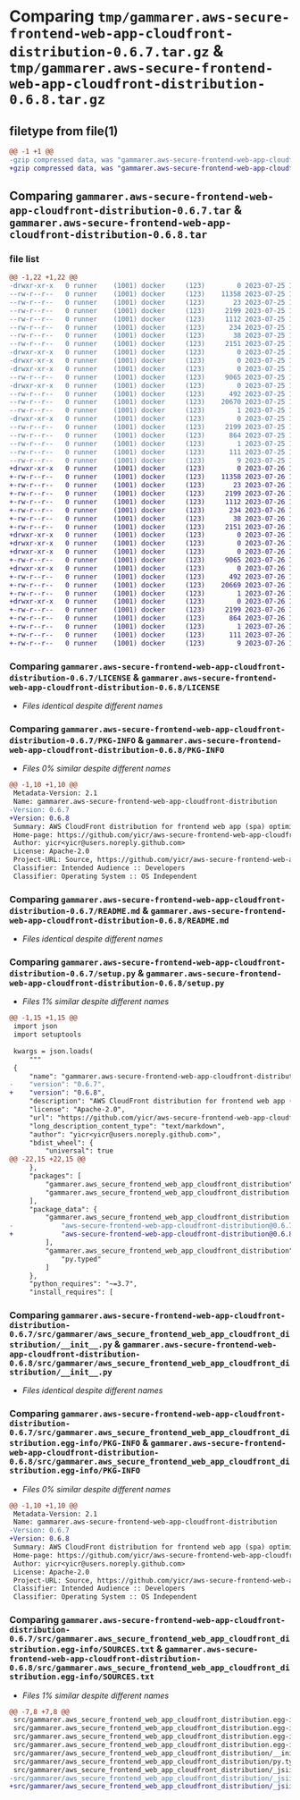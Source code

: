 # Comparing `tmp/gammarer.aws-secure-frontend-web-app-cloudfront-distribution-0.6.7.tar.gz` & `tmp/gammarer.aws-secure-frontend-web-app-cloudfront-distribution-0.6.8.tar.gz`

## filetype from file(1)

```diff
@@ -1 +1 @@
-gzip compressed data, was "gammarer.aws-secure-frontend-web-app-cloudfront-distribution-0.6.7.tar", last modified: Tue Jul 25 18:27:42 2023, max compression
+gzip compressed data, was "gammarer.aws-secure-frontend-web-app-cloudfront-distribution-0.6.8.tar", last modified: Wed Jul 26 18:27:24 2023, max compression
```

## Comparing `gammarer.aws-secure-frontend-web-app-cloudfront-distribution-0.6.7.tar` & `gammarer.aws-secure-frontend-web-app-cloudfront-distribution-0.6.8.tar`

### file list

```diff
@@ -1,22 +1,22 @@
-drwxr-xr-x   0 runner    (1001) docker     (123)        0 2023-07-25 18:27:42.627440 gammarer.aws-secure-frontend-web-app-cloudfront-distribution-0.6.7/
--rw-r--r--   0 runner    (1001) docker     (123)    11358 2023-07-25 18:27:27.000000 gammarer.aws-secure-frontend-web-app-cloudfront-distribution-0.6.7/LICENSE
--rw-r--r--   0 runner    (1001) docker     (123)       23 2023-07-25 18:27:27.000000 gammarer.aws-secure-frontend-web-app-cloudfront-distribution-0.6.7/MANIFEST.in
--rw-r--r--   0 runner    (1001) docker     (123)     2199 2023-07-25 18:27:42.627440 gammarer.aws-secure-frontend-web-app-cloudfront-distribution-0.6.7/PKG-INFO
--rw-r--r--   0 runner    (1001) docker     (123)     1112 2023-07-25 18:27:27.000000 gammarer.aws-secure-frontend-web-app-cloudfront-distribution-0.6.7/README.md
--rw-r--r--   0 runner    (1001) docker     (123)      234 2023-07-25 18:27:27.000000 gammarer.aws-secure-frontend-web-app-cloudfront-distribution-0.6.7/pyproject.toml
--rw-r--r--   0 runner    (1001) docker     (123)       38 2023-07-25 18:27:42.627440 gammarer.aws-secure-frontend-web-app-cloudfront-distribution-0.6.7/setup.cfg
--rw-r--r--   0 runner    (1001) docker     (123)     2151 2023-07-25 18:27:27.000000 gammarer.aws-secure-frontend-web-app-cloudfront-distribution-0.6.7/setup.py
-drwxr-xr-x   0 runner    (1001) docker     (123)        0 2023-07-25 18:27:42.623440 gammarer.aws-secure-frontend-web-app-cloudfront-distribution-0.6.7/src/
-drwxr-xr-x   0 runner    (1001) docker     (123)        0 2023-07-25 18:27:42.623440 gammarer.aws-secure-frontend-web-app-cloudfront-distribution-0.6.7/src/gammarer/
-drwxr-xr-x   0 runner    (1001) docker     (123)        0 2023-07-25 18:27:42.627440 gammarer.aws-secure-frontend-web-app-cloudfront-distribution-0.6.7/src/gammarer/aws_secure_frontend_web_app_cloudfront_distribution/
--rw-r--r--   0 runner    (1001) docker     (123)     9065 2023-07-25 18:27:27.000000 gammarer.aws-secure-frontend-web-app-cloudfront-distribution-0.6.7/src/gammarer/aws_secure_frontend_web_app_cloudfront_distribution/__init__.py
-drwxr-xr-x   0 runner    (1001) docker     (123)        0 2023-07-25 18:27:42.627440 gammarer.aws-secure-frontend-web-app-cloudfront-distribution-0.6.7/src/gammarer/aws_secure_frontend_web_app_cloudfront_distribution/_jsii/
--rw-r--r--   0 runner    (1001) docker     (123)      492 2023-07-25 18:27:27.000000 gammarer.aws-secure-frontend-web-app-cloudfront-distribution-0.6.7/src/gammarer/aws_secure_frontend_web_app_cloudfront_distribution/_jsii/__init__.py
--rw-r--r--   0 runner    (1001) docker     (123)    20670 2023-07-25 18:27:27.000000 gammarer.aws-secure-frontend-web-app-cloudfront-distribution-0.6.7/src/gammarer/aws_secure_frontend_web_app_cloudfront_distribution/_jsii/aws-secure-frontend-web-app-cloudfront-distribution@0.6.7.jsii.tgz
--rw-r--r--   0 runner    (1001) docker     (123)        1 2023-07-25 18:27:27.000000 gammarer.aws-secure-frontend-web-app-cloudfront-distribution-0.6.7/src/gammarer/aws_secure_frontend_web_app_cloudfront_distribution/py.typed
-drwxr-xr-x   0 runner    (1001) docker     (123)        0 2023-07-25 18:27:42.627440 gammarer.aws-secure-frontend-web-app-cloudfront-distribution-0.6.7/src/gammarer.aws_secure_frontend_web_app_cloudfront_distribution.egg-info/
--rw-r--r--   0 runner    (1001) docker     (123)     2199 2023-07-25 18:27:42.000000 gammarer.aws-secure-frontend-web-app-cloudfront-distribution-0.6.7/src/gammarer.aws_secure_frontend_web_app_cloudfront_distribution.egg-info/PKG-INFO
--rw-r--r--   0 runner    (1001) docker     (123)      864 2023-07-25 18:27:42.000000 gammarer.aws-secure-frontend-web-app-cloudfront-distribution-0.6.7/src/gammarer.aws_secure_frontend_web_app_cloudfront_distribution.egg-info/SOURCES.txt
--rw-r--r--   0 runner    (1001) docker     (123)        1 2023-07-25 18:27:42.000000 gammarer.aws-secure-frontend-web-app-cloudfront-distribution-0.6.7/src/gammarer.aws_secure_frontend_web_app_cloudfront_distribution.egg-info/dependency_links.txt
--rw-r--r--   0 runner    (1001) docker     (123)      111 2023-07-25 18:27:42.000000 gammarer.aws-secure-frontend-web-app-cloudfront-distribution-0.6.7/src/gammarer.aws_secure_frontend_web_app_cloudfront_distribution.egg-info/requires.txt
--rw-r--r--   0 runner    (1001) docker     (123)        9 2023-07-25 18:27:42.000000 gammarer.aws-secure-frontend-web-app-cloudfront-distribution-0.6.7/src/gammarer.aws_secure_frontend_web_app_cloudfront_distribution.egg-info/top_level.txt
+drwxr-xr-x   0 runner    (1001) docker     (123)        0 2023-07-26 18:27:24.662441 gammarer.aws-secure-frontend-web-app-cloudfront-distribution-0.6.8/
+-rw-r--r--   0 runner    (1001) docker     (123)    11358 2023-07-26 18:27:13.000000 gammarer.aws-secure-frontend-web-app-cloudfront-distribution-0.6.8/LICENSE
+-rw-r--r--   0 runner    (1001) docker     (123)       23 2023-07-26 18:27:13.000000 gammarer.aws-secure-frontend-web-app-cloudfront-distribution-0.6.8/MANIFEST.in
+-rw-r--r--   0 runner    (1001) docker     (123)     2199 2023-07-26 18:27:24.662441 gammarer.aws-secure-frontend-web-app-cloudfront-distribution-0.6.8/PKG-INFO
+-rw-r--r--   0 runner    (1001) docker     (123)     1112 2023-07-26 18:27:13.000000 gammarer.aws-secure-frontend-web-app-cloudfront-distribution-0.6.8/README.md
+-rw-r--r--   0 runner    (1001) docker     (123)      234 2023-07-26 18:27:13.000000 gammarer.aws-secure-frontend-web-app-cloudfront-distribution-0.6.8/pyproject.toml
+-rw-r--r--   0 runner    (1001) docker     (123)       38 2023-07-26 18:27:24.662441 gammarer.aws-secure-frontend-web-app-cloudfront-distribution-0.6.8/setup.cfg
+-rw-r--r--   0 runner    (1001) docker     (123)     2151 2023-07-26 18:27:13.000000 gammarer.aws-secure-frontend-web-app-cloudfront-distribution-0.6.8/setup.py
+drwxr-xr-x   0 runner    (1001) docker     (123)        0 2023-07-26 18:27:24.658441 gammarer.aws-secure-frontend-web-app-cloudfront-distribution-0.6.8/src/
+drwxr-xr-x   0 runner    (1001) docker     (123)        0 2023-07-26 18:27:24.658441 gammarer.aws-secure-frontend-web-app-cloudfront-distribution-0.6.8/src/gammarer/
+drwxr-xr-x   0 runner    (1001) docker     (123)        0 2023-07-26 18:27:24.662441 gammarer.aws-secure-frontend-web-app-cloudfront-distribution-0.6.8/src/gammarer/aws_secure_frontend_web_app_cloudfront_distribution/
+-rw-r--r--   0 runner    (1001) docker     (123)     9065 2023-07-26 18:27:13.000000 gammarer.aws-secure-frontend-web-app-cloudfront-distribution-0.6.8/src/gammarer/aws_secure_frontend_web_app_cloudfront_distribution/__init__.py
+drwxr-xr-x   0 runner    (1001) docker     (123)        0 2023-07-26 18:27:24.662441 gammarer.aws-secure-frontend-web-app-cloudfront-distribution-0.6.8/src/gammarer/aws_secure_frontend_web_app_cloudfront_distribution/_jsii/
+-rw-r--r--   0 runner    (1001) docker     (123)      492 2023-07-26 18:27:13.000000 gammarer.aws-secure-frontend-web-app-cloudfront-distribution-0.6.8/src/gammarer/aws_secure_frontend_web_app_cloudfront_distribution/_jsii/__init__.py
+-rw-r--r--   0 runner    (1001) docker     (123)    20669 2023-07-26 18:27:13.000000 gammarer.aws-secure-frontend-web-app-cloudfront-distribution-0.6.8/src/gammarer/aws_secure_frontend_web_app_cloudfront_distribution/_jsii/aws-secure-frontend-web-app-cloudfront-distribution@0.6.8.jsii.tgz
+-rw-r--r--   0 runner    (1001) docker     (123)        1 2023-07-26 18:27:13.000000 gammarer.aws-secure-frontend-web-app-cloudfront-distribution-0.6.8/src/gammarer/aws_secure_frontend_web_app_cloudfront_distribution/py.typed
+drwxr-xr-x   0 runner    (1001) docker     (123)        0 2023-07-26 18:27:24.658441 gammarer.aws-secure-frontend-web-app-cloudfront-distribution-0.6.8/src/gammarer.aws_secure_frontend_web_app_cloudfront_distribution.egg-info/
+-rw-r--r--   0 runner    (1001) docker     (123)     2199 2023-07-26 18:27:24.000000 gammarer.aws-secure-frontend-web-app-cloudfront-distribution-0.6.8/src/gammarer.aws_secure_frontend_web_app_cloudfront_distribution.egg-info/PKG-INFO
+-rw-r--r--   0 runner    (1001) docker     (123)      864 2023-07-26 18:27:24.000000 gammarer.aws-secure-frontend-web-app-cloudfront-distribution-0.6.8/src/gammarer.aws_secure_frontend_web_app_cloudfront_distribution.egg-info/SOURCES.txt
+-rw-r--r--   0 runner    (1001) docker     (123)        1 2023-07-26 18:27:24.000000 gammarer.aws-secure-frontend-web-app-cloudfront-distribution-0.6.8/src/gammarer.aws_secure_frontend_web_app_cloudfront_distribution.egg-info/dependency_links.txt
+-rw-r--r--   0 runner    (1001) docker     (123)      111 2023-07-26 18:27:24.000000 gammarer.aws-secure-frontend-web-app-cloudfront-distribution-0.6.8/src/gammarer.aws_secure_frontend_web_app_cloudfront_distribution.egg-info/requires.txt
+-rw-r--r--   0 runner    (1001) docker     (123)        9 2023-07-26 18:27:24.000000 gammarer.aws-secure-frontend-web-app-cloudfront-distribution-0.6.8/src/gammarer.aws_secure_frontend_web_app_cloudfront_distribution.egg-info/top_level.txt
```

### Comparing `gammarer.aws-secure-frontend-web-app-cloudfront-distribution-0.6.7/LICENSE` & `gammarer.aws-secure-frontend-web-app-cloudfront-distribution-0.6.8/LICENSE`

 * *Files identical despite different names*

### Comparing `gammarer.aws-secure-frontend-web-app-cloudfront-distribution-0.6.7/PKG-INFO` & `gammarer.aws-secure-frontend-web-app-cloudfront-distribution-0.6.8/PKG-INFO`

 * *Files 0% similar despite different names*

```diff
@@ -1,10 +1,10 @@
 Metadata-Version: 2.1
 Name: gammarer.aws-secure-frontend-web-app-cloudfront-distribution
-Version: 0.6.7
+Version: 0.6.8
 Summary: AWS CloudFront distribution for frontend web app (spa) optimized.
 Home-page: https://github.com/yicr/aws-secure-frontend-web-app-cloudfront-distribution.git
 Author: yicr<yicr@users.noreply.github.com>
 License: Apache-2.0
 Project-URL: Source, https://github.com/yicr/aws-secure-frontend-web-app-cloudfront-distribution.git
 Classifier: Intended Audience :: Developers
 Classifier: Operating System :: OS Independent
```

### Comparing `gammarer.aws-secure-frontend-web-app-cloudfront-distribution-0.6.7/README.md` & `gammarer.aws-secure-frontend-web-app-cloudfront-distribution-0.6.8/README.md`

 * *Files identical despite different names*

### Comparing `gammarer.aws-secure-frontend-web-app-cloudfront-distribution-0.6.7/setup.py` & `gammarer.aws-secure-frontend-web-app-cloudfront-distribution-0.6.8/setup.py`

 * *Files 1% similar despite different names*

```diff
@@ -1,15 +1,15 @@
 import json
 import setuptools
 
 kwargs = json.loads(
     """
 {
     "name": "gammarer.aws-secure-frontend-web-app-cloudfront-distribution",
-    "version": "0.6.7",
+    "version": "0.6.8",
     "description": "AWS CloudFront distribution for frontend web app (spa) optimized.",
     "license": "Apache-2.0",
     "url": "https://github.com/yicr/aws-secure-frontend-web-app-cloudfront-distribution.git",
     "long_description_content_type": "text/markdown",
     "author": "yicr<yicr@users.noreply.github.com>",
     "bdist_wheel": {
         "universal": true
@@ -22,15 +22,15 @@
     },
     "packages": [
         "gammarer.aws_secure_frontend_web_app_cloudfront_distribution",
         "gammarer.aws_secure_frontend_web_app_cloudfront_distribution._jsii"
     ],
     "package_data": {
         "gammarer.aws_secure_frontend_web_app_cloudfront_distribution._jsii": [
-            "aws-secure-frontend-web-app-cloudfront-distribution@0.6.7.jsii.tgz"
+            "aws-secure-frontend-web-app-cloudfront-distribution@0.6.8.jsii.tgz"
         ],
         "gammarer.aws_secure_frontend_web_app_cloudfront_distribution": [
             "py.typed"
         ]
     },
     "python_requires": "~=3.7",
     "install_requires": [
```

### Comparing `gammarer.aws-secure-frontend-web-app-cloudfront-distribution-0.6.7/src/gammarer/aws_secure_frontend_web_app_cloudfront_distribution/__init__.py` & `gammarer.aws-secure-frontend-web-app-cloudfront-distribution-0.6.8/src/gammarer/aws_secure_frontend_web_app_cloudfront_distribution/__init__.py`

 * *Files identical despite different names*

### Comparing `gammarer.aws-secure-frontend-web-app-cloudfront-distribution-0.6.7/src/gammarer.aws_secure_frontend_web_app_cloudfront_distribution.egg-info/PKG-INFO` & `gammarer.aws-secure-frontend-web-app-cloudfront-distribution-0.6.8/src/gammarer.aws_secure_frontend_web_app_cloudfront_distribution.egg-info/PKG-INFO`

 * *Files 0% similar despite different names*

```diff
@@ -1,10 +1,10 @@
 Metadata-Version: 2.1
 Name: gammarer.aws-secure-frontend-web-app-cloudfront-distribution
-Version: 0.6.7
+Version: 0.6.8
 Summary: AWS CloudFront distribution for frontend web app (spa) optimized.
 Home-page: https://github.com/yicr/aws-secure-frontend-web-app-cloudfront-distribution.git
 Author: yicr<yicr@users.noreply.github.com>
 License: Apache-2.0
 Project-URL: Source, https://github.com/yicr/aws-secure-frontend-web-app-cloudfront-distribution.git
 Classifier: Intended Audience :: Developers
 Classifier: Operating System :: OS Independent
```

### Comparing `gammarer.aws-secure-frontend-web-app-cloudfront-distribution-0.6.7/src/gammarer.aws_secure_frontend_web_app_cloudfront_distribution.egg-info/SOURCES.txt` & `gammarer.aws-secure-frontend-web-app-cloudfront-distribution-0.6.8/src/gammarer.aws_secure_frontend_web_app_cloudfront_distribution.egg-info/SOURCES.txt`

 * *Files 1% similar despite different names*

```diff
@@ -7,8 +7,8 @@
 src/gammarer.aws_secure_frontend_web_app_cloudfront_distribution.egg-info/SOURCES.txt
 src/gammarer.aws_secure_frontend_web_app_cloudfront_distribution.egg-info/dependency_links.txt
 src/gammarer.aws_secure_frontend_web_app_cloudfront_distribution.egg-info/requires.txt
 src/gammarer.aws_secure_frontend_web_app_cloudfront_distribution.egg-info/top_level.txt
 src/gammarer/aws_secure_frontend_web_app_cloudfront_distribution/__init__.py
 src/gammarer/aws_secure_frontend_web_app_cloudfront_distribution/py.typed
 src/gammarer/aws_secure_frontend_web_app_cloudfront_distribution/_jsii/__init__.py
-src/gammarer/aws_secure_frontend_web_app_cloudfront_distribution/_jsii/aws-secure-frontend-web-app-cloudfront-distribution@0.6.7.jsii.tgz
+src/gammarer/aws_secure_frontend_web_app_cloudfront_distribution/_jsii/aws-secure-frontend-web-app-cloudfront-distribution@0.6.8.jsii.tgz
```

